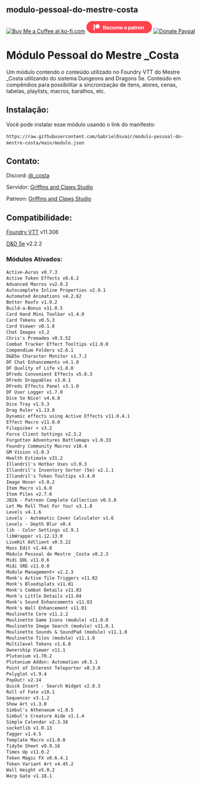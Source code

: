 ## modulo-pessoal-do-mestre-costa

<a href='https://ko-fi.com/O5O5MO0RL' target='_blank'><img height='36' style='border:0px;height:36px;' src='https://storage.ko-fi.com/cdn/kofi1.png?v=3' border='0' alt='Buy Me a Coffee at ko-fi.com' /></a>
[![become a patron](https://github.com/flamewave000/dragonflagon-fvtt/blob/master/.assets/patreon-image.png)](https://www.patreon.com/griffinsandclawsstudio)
[![Donate Paypal](https://www.paypalobjects.com/en_US/i/btn/btn_donate_LG.gif)](https://www.paypal.com/donate/?hosted_button_id=473VQVGUB9HL8)

# Módulo Pessoal do Mestre _Costa

Um módulo contendo o conteúdo utilizado no Foundry VTT do Mestre _Costa utilizando do sistema Dungeons and Dragons 5e. Conteúdo em compêndios para possibilitar a sincronização de itens, atores, cenas, tabelas, playlists, macros, baralhos, etc.

## Instalação:
Você pode instalar esse módulo usando o link do manifesto:

```https://raw.githubusercontent.com/GabrielOsvair/modulo-pessoal-do-mestre-costa/main/module.json```


## Contato:
Discord: [@_costa](https://discord.gg/AkArsrGCvX)

Servidor: [Griffins and Claws Studio](https://discord.gg/2Tbg9TJt4u)

Patreon: [Griffins and Claws Studio](https://www.patreon.com/griffinsandclawsstudio)


## Compatibilidade:
[Foundry VTT](https://foundryvtt.com/) v11.306

[D&D 5e](https://foundryvtt.com/](https://github.com/foundryvtt/dnd5e)https://github.com/foundryvtt/dnd5e) v2.2.2

### Módulos Ativados:
```
Active-Auras v0.7.3
Active Token Effects v0.6.2
Advanced Macros vv2.0.2
Autocomplete Inline Properties v2.9.1
Automated Animations v4.2.62
Better Roofs v1.9.2
Build-a-Bonus v11.0.5
Card Hand Mini Toolbar v1.4.0
Card Tokens v0.5.3
Card Viewer v0.1.8
Chat Images v3.2
Chris's Premades v0.5.52
Combat Tracker Effect Tooltips v11.0.0
Compendium Folders v2.6.1
D&D5e Character Monitor v1.7.2
DF Chat Enhancements v4.1.0
DF Quality of Life v1.8.0
DFreds Convenient Effects v5.0.3
DFreds Droppables v3.0.1
DFreds Effects Panel v3.1.0
DF User Logger v1.7.0
Dice So Nice! v4.6.8
Dice Tray v1.5.3
Drag Ruler v1.13.8
Dynamic effects using Active Effects v11.0.4.1
Effect Macro v11.0.0
Filepicker + v3.2
Force Client Settings v2.3.2
Forgotten Adventures Battlemaps v1.0.33
Foundry Community Macros v10.4
GM Vision v1.0.3
Health Estimate v31.2
Illandril's Hotbar Uses v3.0.3
Illandril's Inventory Sorter (5e) v2.1.1
Illandril's Token Tooltips v3.4.0
Image Hover v3.0.2
Item Macro v1.6.0
Item Piles v2.7.6
JB2A - Patreon Complete Collection v0.5.8
Let Me Roll That For You! v3.1.8
Levels v4.1.6
Levels - Automatic Cover Calculator v1.6
Levels - Depth Blur v0.4
lib - Color Settings v2.9.1
libWrapper v1.12.13.0
LiveKit AVClient v0.5.22
Mass Edit v1.44.8
Módulo Pessoal do Mestre _Costa v0.2.3
Midi QOL v11.0.6
Midi SRD v11.0.0
Module Management+ v2.2.3
Monk's Active Tile Triggers v11.02
Monk's Bloodsplats v11.01
Monk's Combat Details v11.03
Monk's Little Details v11.04
Monk's Sound Enhancements v11.03
Monk's Wall Enhancement v11.01
Moulinette Core v11.2.2
Moulinette Game Icons (module) v11.0.0
Moulinette Image Search (module) v11.0.1
Moulinette Sounds & SoundPad (module) v11.1.0
Moulinette Tiles (module) v11.1.0
Multilevel Tokens v1.6.0
Ownership Viewer v11.1
Plutonium v1.70.2
Plutonium Addon: Automation v0.5.1
Point of Interest Teleporter v0.3.0
Polyglot v1.9.4
PopOut! v2.14
Quick Insert - Search Widget v2.8.3
Roll of Fate v10.1
Sequencer v3.1.2
Show Art v1.3.0
Simbul's Athenaeum v1.0.5
Simbul's Creature Aide v1.1.4
Simple Calendar v2.3.16
socketlib v1.0.13
Tagger v1.4.5
Template Macro v11.0.0
Tidy5e Sheet v0.9.16
Times Up v11.0.2
Token Magic FX v0.6.4.1
Token Variant Art v4.45.2
Wall Height v5.0.2
Warp Gate v1.18.1
```
